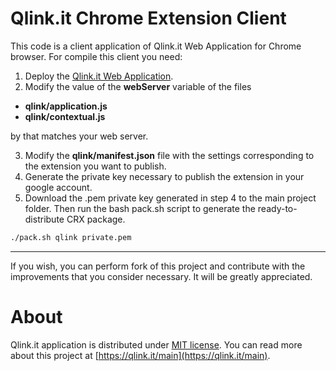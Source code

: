 # Qlink.it Chrome Extension Client

This code is a client application of Qlink.it Web Application for Chrome browser.
For compile this client you need:

1. Deploy the [Qlink.it Web Application](https://github.com/qlinkit/webapp).
2. Modify the value of the **webServer** variable of the files

  - **qlink/application.js**
  - **qlink/contextual.js**

  by that matches your web server.

3. Modify the **qlink/manifest.json** file with the settings corresponding to the extension you want to publish.
4. Generate the private key necessary to publish the extension in your google account.
5. Download the .pem private key generated in step 4 to the main project folder. Then run the bash pack.sh script to generate the ready-to-distribute CRX package.

```bash
./pack.sh qlink private.pem
```
____
If you wish, you can perform fork of this project and contribute with the improvements that you consider necessary. It will be greatly appreciated.

# About
Qlink.it application is distributed under [MIT license](https://opensource.org/licenses/MIT). You can read more about this project at [https://qlink.it/main](https://qlink.it/main).
